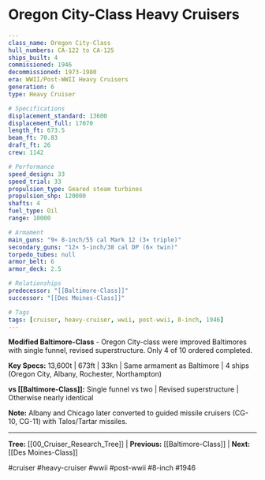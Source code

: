 # Oregon City-Class Heavy Cruisers

```yaml
---
class_name: Oregon City-Class
hull_numbers: CA-122 to CA-125
ships_built: 4
commissioned: 1946
decommissioned: 1973-1980
era: WWII/Post-WWII Heavy Cruisers
generation: 6
type: Heavy Cruiser

# Specifications
displacement_standard: 13600
displacement_full: 17070
length_ft: 673.5
beam_ft: 70.83
draft_ft: 26
crew: 1142

# Performance
speed_design: 33
speed_trial: 33
propulsion_type: Geared steam turbines
propulsion_shp: 120000
shafts: 4
fuel_type: Oil
range: 10000

# Armament
main_guns: "9× 8-inch/55 cal Mark 12 (3× triple)"
secondary_guns: "12× 5-inch/38 cal DP (6× twin)"
torpedo_tubes: null
armor_belt: 6
armor_deck: 2.5

# Relationships
predecessor: "[[Baltimore-Class]]"
successor: "[[Des Moines-Class]]"

# Tags
tags: [cruiser, heavy-cruiser, wwii, post-wwii, 8-inch, 1946]
---
```

**Modified Baltimore-Class** - Oregon City-class were improved Baltimores with single funnel, revised superstructure. Only 4 of 10 ordered completed.

**Key Specs:** 13,600t | 673ft | 33kn | Same armament as Baltimore | 4 ships (Oregon City, Albany, Rochester, Northampton)

**vs [[Baltimore-Class]]:** Single funnel vs two | Revised superstructure | Otherwise nearly identical

**Note:** Albany and Chicago later converted to guided missile cruisers (CG-10, CG-11) with Talos/Tartar missiles.

---
**Tree:** [[00_Cruiser_Research_Tree]] | **Previous:** [[Baltimore-Class]] | **Next:** [[Des Moines-Class]]

#cruiser #heavy-cruiser #wwii #post-wwii #8-inch #1946
